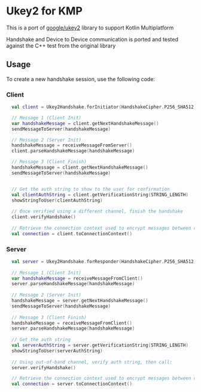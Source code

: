 # Ukey2 for KMP
This is a port of [google/ukey2](https://github.com/google/ukey2) library to support Kotlin Multiplatform

Handshake and Device to Device communication is ported and tested against the C++ test from the original library

## Usage
To create a new handshake session, use the following code:

### Client
```kotlin
  val client = Ukey2Handshake.forInitiator(HandshakeCipher.P256_SHA512)

  // Message 1 (Client Init)
  var handshakeMessage = client.getNextHandshakeMessage()
  sendMessageToServer(handshakeMessage)

  // Message 2 (Server Init)
  handshakeMessage = receiveMessageFromServer()
  client.parseHandshakeMessage(handshakeMessage)

  // Message 3 (Client Finish)
  handshakeMessage = client.getNextHandshakeMessage()
  sendMessageToServer(handshakeMessage)


  // Get the auth string to show to the user for confirmation
  val clientAuthString = client.getVerificationString(STRING_LENGTH)
  showStringToUser(clientAuthString)  
  
  // Once verified using a different channel, finish the handshake
  client.verifyHandshake()
  
  // Retrieve the connection context used to encrypt messages between client and server
  val connection = client.toConnectionContext()
```

### Server
```kotlin
  val server = Ukey2Handshake.forResponder(HandshakeCipher.P256_SHA512)
  
  // Message 1 (Client Init)
  var handshakeMessage = receiveMessageFromClient()
  server.parseHandshakeMessage(handshakeMessage)
  
  // Message 2 (Server Init)
  handshakeMessage = server.getNextHandshakeMessage()
  sendMessageToServer(handshakeMessage)
  
  // Message 3 (Client Finish)
  handshakeMessage = receiveMessageFromClient()
  server.parseHandshakeMessage(handshakeMessage)
  
  // Get the auth string
  val serverAuthString = server.getVerificationString(STRING_LENGTH)
  showStringToUser(serverAuthString)
  
  // Using out-of-band channel, verify auth string, then call:
  server.verifyHandshake()

  // Retrieve the connection context used to encrypt messages between client and server
  val connection = server.toConnectionContext()
```